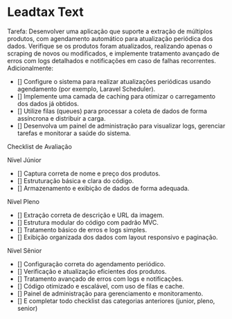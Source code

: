 # Leadtax Text

Tarefa: Desenvolver uma aplicação que suporte a extração de múltiplos produtos, com agendamento automático para atualização periódica dos dados. Verifique se os produtos foram atualizados, realizando apenas o scraping de novos ou modificados, e implemente tratamento avançado de erros com logs detalhados e notificações em caso de falhas recorrentes. Adicionalmente:

- [] Configure o sistema para realizar atualizações periódicas usando agendamento (por exemplo, Laravel Scheduler).
- [] Implemente uma camada de caching para otimizar o carregamento dos dados já obtidos.
- [] Utilize filas (queues) para processar a coleta de dados de forma assíncrona e distribuir a carga.
- [] Desenvolva um painel de administração para visualizar logs, gerenciar tarefas e monitorar a saúde do sistema.

Checklist de Avaliação

Nível Júnior

- [] Captura correta de nome e preço dos produtos.
- [] Estruturação básica e clara do código.
- [] Armazenamento e exibição de dados de forma adequada.

Nível Pleno

- [] Extração correta de descrição e URL da imagem.
- [] Estrutura modular do código com padrão MVC.
- [] Tratamento básico de erros e logs simples.
- [] Exibição organizada dos dados com layout responsivo e paginação.

Nível Sênior

- [] Configuração correta do agendamento periódico.
- [] Verificação e atualização eficientes dos produtos.
- [] Tratamento avançado de erros com logs e notificações.
- [] Código otimizado e escalável, com uso de filas e cache.
- [] Painel de administração para gerenciamento e monitoramento.
- [] E completar todo checklist das categorias anteriores (junior, pleno, senior)

